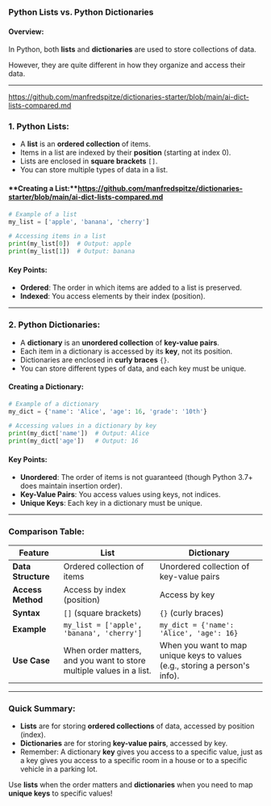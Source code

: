 ### **Python Lists vs. Python Dictionaries**

#### **Overview:**
In Python, both **lists** and **dictionaries** are used to store collections of data. 

However, they are quite different in how they organize and access their data.

---
https://github.com/manfredspitze/dictionaries-starter/blob/main/ai-dict-lists-compared.md
### **1. Python Lists:**
- A **list** is an **ordered collection** of items.
- Items in a list are indexed by their **position** (starting at index 0).
- Lists are enclosed in **square brackets** `[]`.
- You can store multiple types of data in a list.

#### **Creating a List:**https://github.com/manfredspitze/dictionaries-starter/blob/main/ai-dict-lists-compared.md
```python
# Example of a list
my_list = ['apple', 'banana', 'cherry']

# Accessing items in a list
print(my_list[0])  # Output: apple
print(my_list[1])  # Output: banana
```

#### **Key Points:**
- **Ordered**: The order in which items are added to a list is preserved.
- **Indexed**: You access elements by their index (position).
  
---

### **2. Python Dictionaries:**
- A **dictionary** is an **unordered collection** of **key-value pairs**.
- Each item in a dictionary is accessed by its **key**, not its position.
- Dictionaries are enclosed in **curly braces** `{}`.
- You can store different types of data, and each key must be unique.

#### **Creating a Dictionary:**
```python
# Example of a dictionary
my_dict = {'name': 'Alice', 'age': 16, 'grade': '10th'}

# Accessing values in a dictionary by key
print(my_dict['name'])  # Output: Alice
print(my_dict['age'])   # Output: 16
```

#### **Key Points:**
- **Unordered**: The order of items is not guaranteed (though Python 3.7+ does maintain insertion order).
- **Key-Value Pairs**: You access values using keys, not indices.
- **Unique Keys**: Each key in a dictionary must be unique.

---

### **Comparison Table:**

| Feature             | **List**                                 | **Dictionary**                            |
|---------------------|------------------------------------------|-------------------------------------------|
| **Data Structure**   | Ordered collection of items              | Unordered collection of key-value pairs   |
| **Access Method**    | Access by index (position)               | Access by key                             |
| **Syntax**           | `[]` (square brackets)                   | `{}` (curly braces)                      |
| **Example**          | `my_list = ['apple', 'banana', 'cherry']`| `my_dict = {'name': 'Alice', 'age': 16}`  |
| **Use Case**         | When order matters, and you want to store multiple values in a list. | When you want to map unique keys to values (e.g., storing a person's info). |

---

### **Quick Summary:**
- **Lists** are for storing **ordered collections** of data, accessed by position (index).
- **Dictionaries** are for storing **key-value pairs**, accessed by key.
- Remember: A dictionary **key** gives you access to a specific value, just as a key gives you access to a specific room in a house or to a specific vehicle in a parking lot.

Use **lists** when the order matters and **dictionaries** when you need to map **unique keys** to specific values!

